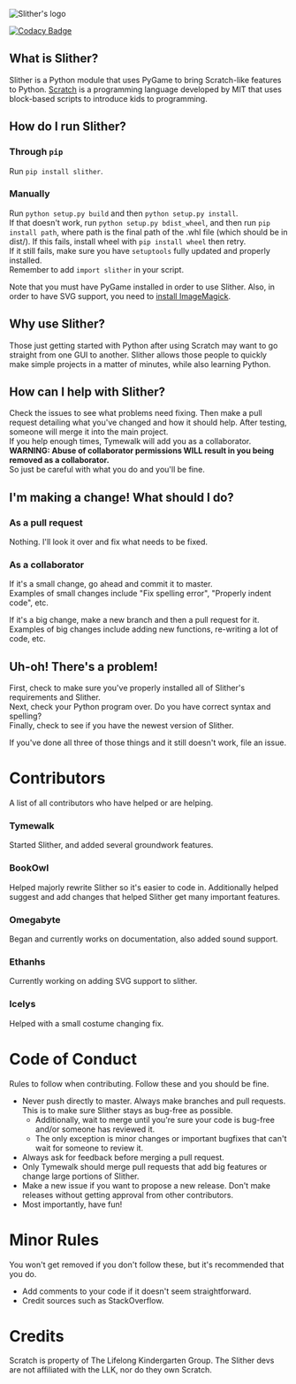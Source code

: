 ![Slither's logo](https://cloud.githubusercontent.com/assets/13385064/14028163/82c374ea-f1d1-11e5-84b7-8ebc442b2d70.png)

[![Codacy Badge](https://api.codacy.com/project/badge/grade/6c21312189334c1782a49e152d0f4b78)](https://www.codacy.com/app/stanleybookowl/Slither)

## What is Slither?
Slither is a Python module that uses PyGame to bring Scratch-like features to Python.
[Scratch](scratch.mit.edu) is a programming language developed by MIT that uses block-based scripts to introduce kids to programming.

## How do I run Slither?
### Through `pip`
Run `pip install slither`.

### Manually
Run `python setup.py build` and then `python setup.py install`.<br />
If that doesn't work, run `python setup.py bdist_wheel`, and then run `pip install path`, where path is the final path of the .whl file (which should be in dist/). If this fails, install wheel with `pip install wheel` then retry.<br />
If it still fails, make sure you have `setuptools` fully updated and properly installed.<br />
Remember to add `import slither` in your script.<br />

Note that you must have PyGame installed in order to use Slither. Also, in order to have SVG support, you need to [install ImageMagick](Installing-ImageMagick.md).

## Why use Slither?
Those just getting started with Python after using Scratch may want to go straight from one GUI to another. Slither allows those people to quickly make simple projects in a matter of minutes, while also learning Python.

## How can I help with Slither?
Check the issues to see what problems need fixing. Then make a pull request detailing what you've changed and how it should help. After testing, someone will merge it into the main project.<br />
If you help enough times, Tymewalk will add you as a collaborator.<br />
**WARNING: Abuse of collaborator permissions WILL result in you being removed as a collaborator.**<br />
So just be careful with what you do and you'll be fine.<br />

## I'm making a change! What should I do?
### As a pull request
Nothing. I'll look it over and fix what needs to be fixed.

### As a collaborator
If it's a small change, go ahead and commit it to master.<br />
Examples of small changes include "Fix spelling error", "Properly indent code", etc.

If it's a big change, make a new branch and then a pull request for it.<br />
Examples of big changes include adding new functions, re-writing a lot of code, etc.

## Uh-oh! There's a problem!
First, check to make sure you've properly installed all of Slither's requirements and Slither.<br />
Next, check your Python program over. Do you have correct syntax and spelling?<br />
Finally, check to see if you have the newest version of Slither.

If you've done all three of those things and it still doesn't work, file an issue.

# Contributors
A list of all contributors who have helped or are helping.

### Tymewalk
Started Slither, and added several groundwork features.

### BookOwl
Helped majorly rewrite Slither so it's easier to code in. Additionally helped suggest and add changes that helped Slither get many important features.

### Omegabyte
Began and currently works on documentation, also added sound support.

### Ethanhs
Currently working on adding SVG support to slither.

### Icelys
Helped with a small costume changing fix.

# Code of Conduct
Rules to follow when contributing. Follow these and you should be fine.

- Never push directly to master. Always make branches and pull requests. This is to make sure Slither stays as bug-free as possible.
  - Additionally, wait to merge until you're sure your code is bug-free and/or someone has reviewed it.
  - The only exception is minor changes or important bugfixes that can't wait for someone to review it.
- Always ask for feedback before merging a pull request.
- Only Tymewalk should merge pull requests that add big features or change large portions of Slither.
- Make a new issue if you want to propose a new release. Don't make releases without getting approval from other contributors.
- Most importantly, have fun!

# Minor Rules
You won't get removed if you don't follow these, but it's recommended that you do.

- Add comments to your code if it doesn't seem straightforward.
- Credit sources such as StackOverflow.

# Credits
Scratch is property of The Lifelong Kindergarten Group. The Slither devs are not affiliated with the LLK, nor do they own Scratch.
